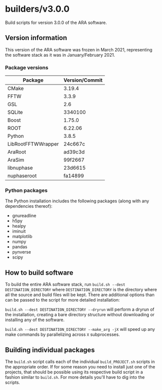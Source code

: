 # builders/v3.0.0

Build scripts for version 3.0.0 of the ARA software.

## Version information

This version of the ARA software was frozen in March 2021, representing the software stack as it was in January/February 2021.

### Package versions

| Package            | Version/Commit   |
| ------------------ | ---------------- |
| CMake              | 3.19.4           |
| FFTW               | 3.3.9            |
| GSL                | 2.6              |
| SQLite             | 3340100          |
| Boost              | 1.75.0           |
| ROOT               | 6.22.06          |
| Python             | 3.8.5            |
| LibRootFFTWWrapper | 24c667c          |
| AraRoot            | ad39c3d          |
| AraSim             | 99f2667          |
| libnuphase         | 23d6615          |
| nuphaseroot        | fa14899          |

### Python packages

The Python installation includes the following packages (along with any dependencies thereof):
- gnureadline
- h5py
- healpy
- iminuit
- matplotlib
- numpy
- pandas
- pynverse
- scipy

## How to build software

To build the entire ARA software stack, run `build.sh --dest DESTINATION_DIRECTORY` where `DESTINATION_DIRECTORY` is the directory where all the source and build files will be kept. There are additional options than can be passed to the script for more detailed installation:

`build.sh --dest DESTINATION_DIRECTORY --dryrun` will perform a dryrun of the installation, creating a bare directory structure without downloading or installing any of the software.

`build.sh --dest DESTINATION_DIRECTORY --make_arg -jX` will speed up any make commands by parallelizing across `X` subprocesses.


## Building individual packages

The `build.sh` script calls each of the individual `build_PROJECT.sh` scripts in the appropriate order. If for some reason you need to install just one of the projects, that should be possible using its respective build script in a fashion similar to `build.sh`. For more details you'll have to dig into the scripts.

